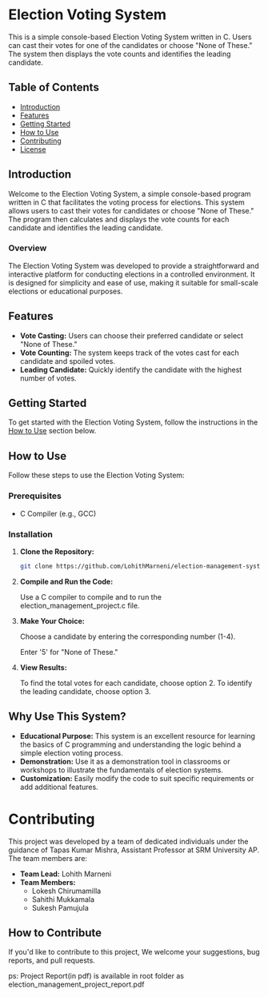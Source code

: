 # Election Voting System

This is a simple console-based Election Voting System written in C. Users can cast their votes for one of the candidates or choose "None of These." The system then displays the vote counts and identifies the leading candidate.

## Table of Contents

- [Introduction](#introduction)
- [Features](#features)
- [Getting Started](#getting-started)
- [How to Use](#how-to-use)
- [Contributing](#contributing)
- [License](#license)

## Introduction


Welcome to the Election Voting System, a simple console-based program written in C that facilitates the voting process for elections. This system allows users to cast their votes for candidates or choose "None of These." The program then calculates and displays the vote counts for each candidate and identifies the leading candidate.

### Overview

The Election Voting System was developed to provide a straightforward and interactive platform for conducting elections in a controlled environment. It is designed for simplicity and ease of use, making it suitable for small-scale elections or educational purposes.

## Features

- **Vote Casting:** Users can choose their preferred candidate or select "None of These."
- **Vote Counting:** The system keeps track of the votes cast for each candidate and spoiled votes.
- **Leading Candidate:** Quickly identify the candidate with the highest number of votes.

## Getting Started

To get started with the Election Voting System, follow the instructions in the [How to Use](#how-to-use) section below.

## How to Use

Follow these steps to use the Election Voting System:

### Prerequisites

- C Compiler (e.g., GCC)

### Installation

1. **Clone the Repository:**
   ```bash
   git clone https://github.com/LohithMarneni/election-management-system.git
2. **Compile and Run the Code:**

    Use a C compiler to compile and to run the election_management_project.c file.
3. **Make Your Choice:**

    Choose a candidate by entering the corresponding number (1-4).
    
    Enter '5' for "None of These."
4. **View Results:**

    To find the total votes for each candidate, choose option 2.
    To identify the leading candidate, choose option 3.

## Why Use This System?

- **Educational Purpose:** This system is an excellent resource for learning the basics of C programming and understanding the logic behind a simple election voting process.
- **Demonstration:** Use it as a demonstration tool in classrooms or workshops to illustrate the fundamentals of election systems.
- **Customization:** Easily modify the code to suit specific requirements or add additional features.

# Contributing

This project was developed by a team of dedicated individuals under the guidance of Tapas Kumar Mishra, Assistant Professor at SRM University AP. The team members are:

- **Team Lead:** Lohith Marneni
- **Team Members:**
  - Lokesh Chirumamilla
  - Sahithi Mukkamala
  - Sukesh Pamujula

## How to Contribute

If you'd like to contribute to this project, We welcome your suggestions, bug reports, and pull requests.

ps: Project Report(in pdf) is available in root folder as election_management_project_report.pdf